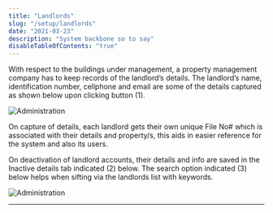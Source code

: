 ```yaml
---
title: "Landlords"
slug: "/setup/landlords"
date: "2021-03-23"
description: "System backbone so to say"
disableTableOfContents: "true"
---
```



With respect to the buildings under management, a property management company has to keep records of the landlord’s details.
The landlord’s name, identification number, cellphone and email are some of the details captured as shown below upon clicking button (1).

![Administration ](../images/new_landlord_list.png)

On capture of details, each landlord gets their own unique File No# which is associated with their details and property/s, this aids in easier reference for the system and also its users.

On deactivation of landlord accounts, their details and info are saved in the Inactive details tab indicated (2) below.
The search option indicated (3) below helps when sifting via the landlords list with keywords.


![Administration ](../images/landlord_details.png)

----